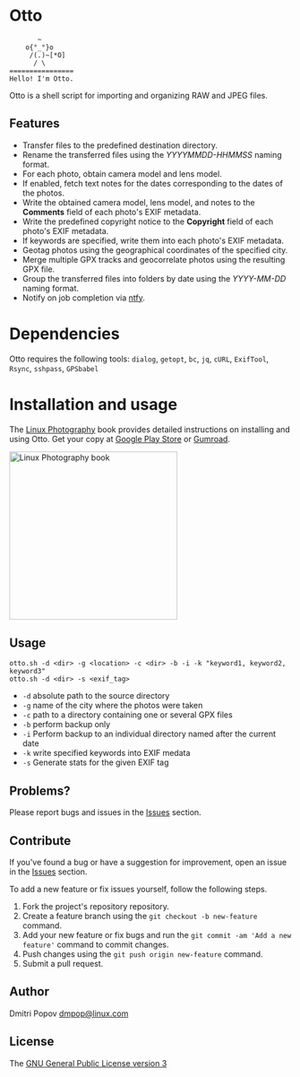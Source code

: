 # Otto

```
       ~
    o{°_°}o
     /(.)~[*O]
      / \
================
Hello! I'm Otto.
```

Otto is a shell script for importing and organizing RAW and JPEG files.

## Features

- Transfer files to the predefined destination directory.
- Rename the transferred files using the _YYYYMMDD-HHMMSS_ naming format.
- For each photo, obtain camera model and lens model.
- If enabled, fetch text notes for the dates corresponding to the dates of the photos.
- Write the obtained camera model, lens model, and notes to the **Comments** field of each photo's EXIF metadata.
- Write the predefined copyright notice to the **Copyright** field of each photo's EXIF metadata.
- If keywords are specified, write them into each photo's EXIF metadata.
- Geotag photos using the geographical coordinates of the specified city.
- Merge multiple GPX tracks and geocorrelate photos using the resulting GPX file.
- Group the transferred files into folders by date using the _YYYY-MM-DD_ naming format.
- Notify on job completion via [ntfy](http://ntfy.sh).

# Dependencies

Otto requires the following tools: `dialog`, `getopt`, `bc`, `jq`, `cURL`, `ExifTool`, `Rsync`, `sshpass`, `GPSbabel`

# Installation and usage

The [Linux Photography](https://gumroad.com/l/linux-photography) book provides detailed instructions on installing and using Otto. Get your copy at [Google Play Store](https://play.google.com/store/books/details/Dmitri_Popov_Linux_Photography?id=cO70CwAAQBAJ) or [Gumroad](https://gumroad.com/l/linux-photography).

<img src="https://cameracode.coffee/uploads/linux-photography.png" title="Linux Photography book" width="300"/>

## Usage

```
otto.sh -d <dir> -g <location> -c <dir> -b -i -k "keyword1, keyword2, keyword3"
otto.sh -d <dir> -s <exif_tag>
```

- `-d` absolute path to the source directory
- `-g` name of the city where the photos were taken
- `-c` path to a directory containing one or several GPX files
- `-b` perform backup only
- `-i` Perform backup to an individual directory named after the current date
- `-k` write specified keywords into EXIF medata
- `-s` Generate stats for the given EXIF tag

## Problems?

Please report bugs and issues in the [Issues](https://github.com/dmpop/otto/issues) section.

## Contribute

If you've found a bug or have a suggestion for improvement, open an issue in the [Issues](https://github.com/dmpop/otto/issues) section.

To add a new feature or fix issues yourself, follow the following steps.

1. Fork the project's repository repository.
2. Create a feature branch using the `git checkout -b new-feature` command.
3. Add your new feature or fix bugs and run the `git commit -am 'Add a new feature'` command to commit changes.
4. Push changes using the `git push origin new-feature` command.
5. Submit a pull request.

## Author

Dmitri Popov [dmpop@linux.com](mailto:dmpop@linux.com)

## License

The [GNU General Public License version 3](http://www.gnu.org/licenses/gpl-3.0.en.html)

